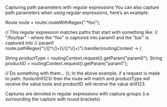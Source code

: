 Capturing path parameters with regular expressions
You can also capture path parameters when using regular expressions, here’s an example:

Route route = router.routeWithRegex(".*foo");

// This regular expression matches paths that start with something like:
// "/foo/bar" - where the "foo" is captured into param0 and the "bar" is captured into
// param1
route.pathRegex("\\/([^\\/]+)\\/([^\\/]+)").handler(routingContext -> {

  String productType = routingContext.request().getParam("param0");
  String productID = routingContext.request().getParam("param1");

  // Do something with them...
});
In the above example, if a request is made to path: /tools/drill123/ then the route will match and productType will receive the value tools and productID will receive the value drill123.

Captures are denoted in regular expressions with capture groups (i.e. surrounding the capture with round brackets)

